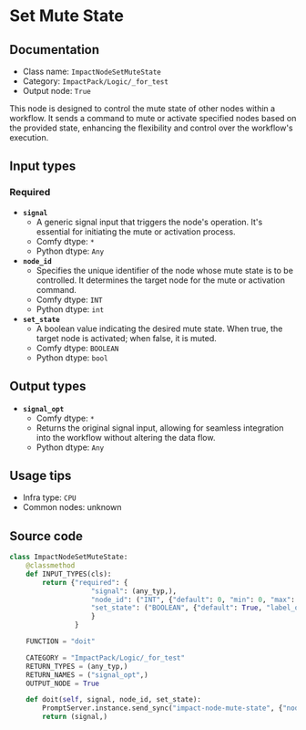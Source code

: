 # Set Mute State
## Documentation
- Class name: `ImpactNodeSetMuteState`
- Category: `ImpactPack/Logic/_for_test`
- Output node: `True`

This node is designed to control the mute state of other nodes within a workflow. It sends a command to mute or activate specified nodes based on the provided state, enhancing the flexibility and control over the workflow's execution.
## Input types
### Required
- **`signal`**
    - A generic signal input that triggers the node's operation. It's essential for initiating the mute or activation process.
    - Comfy dtype: `*`
    - Python dtype: `Any`
- **`node_id`**
    - Specifies the unique identifier of the node whose mute state is to be controlled. It determines the target node for the mute or activation command.
    - Comfy dtype: `INT`
    - Python dtype: `int`
- **`set_state`**
    - A boolean value indicating the desired mute state. When true, the target node is activated; when false, it is muted.
    - Comfy dtype: `BOOLEAN`
    - Python dtype: `bool`
## Output types
- **`signal_opt`**
    - Comfy dtype: `*`
    - Returns the original signal input, allowing for seamless integration into the workflow without altering the data flow.
    - Python dtype: `Any`
## Usage tips
- Infra type: `CPU`
- Common nodes: unknown


## Source code
```python
class ImpactNodeSetMuteState:
    @classmethod
    def INPUT_TYPES(cls):
        return {"required": {
                    "signal": (any_typ,),
                    "node_id": ("INT", {"default": 0, "min": 0, "max": 0xffffffffffffffff}),
                    "set_state": ("BOOLEAN", {"default": True, "label_on": "active", "label_off": "mute"}),
                    }
                }

    FUNCTION = "doit"

    CATEGORY = "ImpactPack/Logic/_for_test"
    RETURN_TYPES = (any_typ,)
    RETURN_NAMES = ("signal_opt",)
    OUTPUT_NODE = True

    def doit(self, signal, node_id, set_state):
        PromptServer.instance.send_sync("impact-node-mute-state", {"node_id": node_id, "is_active": set_state})
        return (signal,)

```
